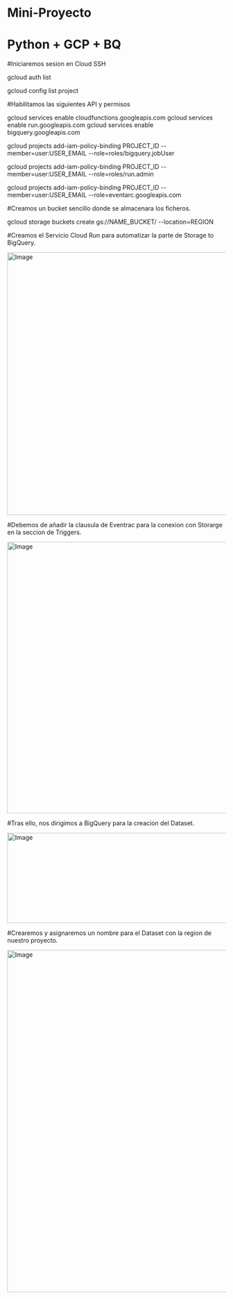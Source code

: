 # Mini-Proyecto
# Python + GCP + BQ


#Iniciaremos sesion en Cloud SSH


gcloud auth list

gcloud config list project

#Habilitamos las siguientes API y permisos

gcloud services enable  cloudfunctions.googleapis.com 
gcloud services enable  run.googleapis.com 
gcloud services enable  bigquery.googleapis.com


gcloud projects add-iam-policy-binding PROJECT_ID  --member=user:USER_EMAIL --role=roles/bigquery.jobUser

gcloud projects add-iam-policy-binding PROJECT_ID  --member=user:USER_EMAIL --role=roles/run.admin

gcloud projects add-iam-policy-binding PROJECT_ID  --member=user:USER_EMAIL --role=eventarc.googleapis.com

#Creamos un bucket sencillo donde se almacenara los ficheros.

gcloud storage buckets create gs://NAME_BUCKET/ --location=REGION


#Creamos el Servicio Cloud Run para automatizar la parte de Storage to BigQuery.


<img width="1075" height="605" alt="Image" src="https://github.com/user-attachments/assets/c87f2c98-200c-41f8-aad8-183e499ff009" />


#Debemos de añadir la clausula de Eventrac para la conexion con Storarge en la seccion de Triggers.

<img width="823" height="625" alt="Image" src="https://github.com/user-attachments/assets/a5ae0191-2a72-4189-a355-99990d4d510c" />

#Tras ello, nos dirigimos a BigQuery para la creacion del Dataset.

<img width="549" height="208" alt="Image" src="https://github.com/user-attachments/assets/0f4a330f-d411-441d-9ba3-0d8d6c65c772" />

#Crearemos y asignaremos un nombre para el Dataset con la region de nuestro proyecto.

<img width="540" height="788" alt="Image" src="https://github.com/user-attachments/assets/612cd43f-8bd2-4ff5-bbc8-2b4d3981b50c" />
